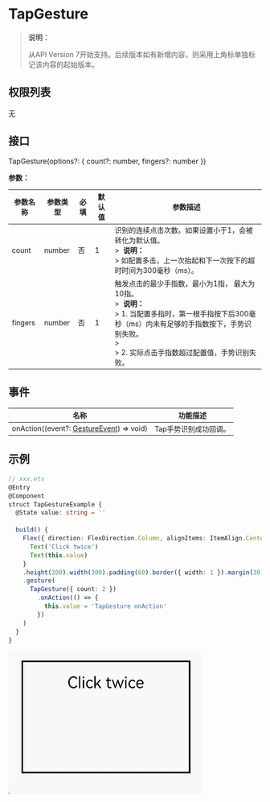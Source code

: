 # TapGesture

>  **说明：**
>
>  从API Version 7开始支持。后续版本如有新增内容，则采用上角标单独标记该内容的起始版本。


## 权限列表

无


## 接口

TapGesture(options?: { count?: number, fingers?: number })

**参数：**

| 参数名称    | 参数类型   | 必填   | 默认值  | 参数描述                                     |
| ------- | ------ | ---- | ---- | ---------------------------------------- |
| count   | number | 否    | 1    | 识别的连续点击次数。如果设置小于1，会被转化为默认值。<br/>>&nbsp;&nbsp;**说明：**<br/>>&nbsp;如配置多击，上一次抬起和下一次按下的超时时间为300毫秒（ms）。 |
| fingers | number | 否    | 1    | 触发点击的最少手指数，最小为1指，&nbsp;最大为10指。<br/>>&nbsp;&nbsp;**说明：**<br/>>&nbsp;1.&nbsp;当配置多指时，第一根手指按下后300毫秒（ms）内未有足够的手指数按下，手势识别失败。<br/>>&nbsp;<br/>>&nbsp;2.&nbsp;实际点击手指数超过配置值，手势识别失败。 |

## 事件

| 名称                                       | 功能描述         |
| ---------------------------------------- | ------------ |
| onAction((event?:&nbsp;[GestureEvent](ts-gesture-settings.md))&nbsp;=&gt;&nbsp;void) | Tap手势识别成功回调。 |


## 示例

```ts
// xxx.ets
@Entry
@Component
struct TapGestureExample {
  @State value: string = ''

  build() {
    Flex({ direction: FlexDirection.Column, alignItems: ItemAlign.Center, justifyContent: FlexAlign.SpaceBetween }) {
      Text('Click twice')
      Text(this.value)
    }
    .height(200).width(300).padding(60).border({ width: 1 }).margin(30)
    .gesture(
      TapGesture({ count: 2 })
        .onAction(() => {
          this.value = 'TapGesture onAction'
        })
    )
  }
}
```

![zh-cn_image_0000001174422900](figures/zh-cn_image_0000001174422900.gif)
